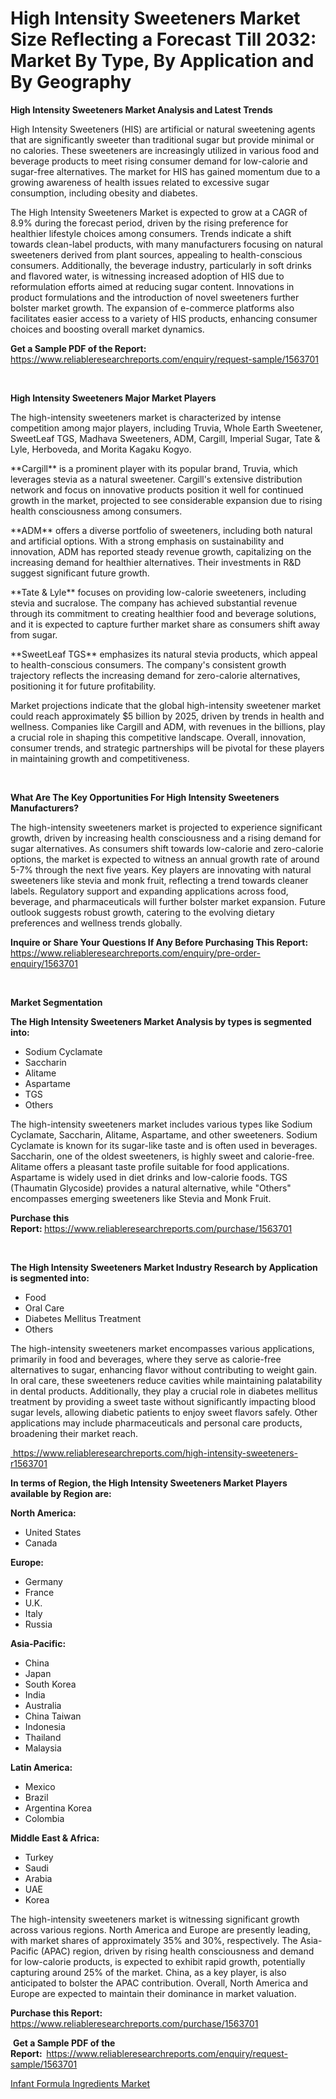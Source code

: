 <p><h1>High Intensity Sweeteners Market Size Reflecting a Forecast Till 2032: Market By Type, By Application and By Geography</h1></p><p><strong>High Intensity Sweeteners Market Analysis and Latest Trends</strong></p>
<p><p>High Intensity Sweeteners (HIS) are artificial or natural sweetening agents that are significantly sweeter than traditional sugar but provide minimal or no calories. These sweeteners are increasingly utilized in various food and beverage products to meet rising consumer demand for low-calorie and sugar-free alternatives. The market for HIS has gained momentum due to a growing awareness of health issues related to excessive sugar consumption, including obesity and diabetes. </p><p>The High Intensity Sweeteners Market is expected to grow at a CAGR of 8.9% during the forecast period, driven by the rising preference for healthier lifestyle choices among consumers. Trends indicate a shift towards clean-label products, with many manufacturers focusing on natural sweeteners derived from plant sources, appealing to health-conscious consumers. Additionally, the beverage industry, particularly in soft drinks and flavored water, is witnessing increased adoption of HIS due to reformulation efforts aimed at reducing sugar content. Innovations in product formulations and the introduction of novel sweeteners further bolster market growth. The expansion of e-commerce platforms also facilitates easier access to a variety of HIS products, enhancing consumer choices and boosting overall market dynamics.</p></p>
<p><strong>Get a Sample PDF of the Report:&nbsp;</strong> <a href="https://www.reliableresearchreports.com/enquiry/request-sample/1563701?utm_campaign=3545&utm_medium=2&utm_source=Github&utm_content=ia&utm_term=07042025&utm_id=high-intensity-sweeteners">https://www.reliableresearchreports.com/enquiry/request-sample/1563701</a></p>
<p>&nbsp;</p>
<p><strong>High Intensity Sweeteners Major Market Players</strong></p>
<p><p>The high-intensity sweeteners market is characterized by intense competition among major players, including Truvia, Whole Earth Sweetener, SweetLeaf TGS, Madhava Sweeteners, ADM, Cargill, Imperial Sugar, Tate & Lyle, Herboveda, and Morita Kagaku Kogyo.</p><p>**Cargill** is a prominent player with its popular brand, Truvia, which leverages stevia as a natural sweetener. Cargill's extensive distribution network and focus on innovative products position it well for continued growth in the market, projected to see considerable expansion due to rising health consciousness among consumers.</p><p>**ADM** offers a diverse portfolio of sweeteners, including both natural and artificial options. With a strong emphasis on sustainability and innovation, ADM has reported steady revenue growth, capitalizing on the increasing demand for healthier alternatives. Their investments in R&D suggest significant future growth.</p><p>**Tate & Lyle** focuses on providing low-calorie sweeteners, including stevia and sucralose. The company has achieved substantial revenue through its commitment to creating healthier food and beverage solutions, and it is expected to capture further market share as consumers shift away from sugar.</p><p>**SweetLeaf TGS** emphasizes its natural stevia products, which appeal to health-conscious consumers. The company's consistent growth trajectory reflects the increasing demand for zero-calorie alternatives, positioning it for future profitability.</p><p>Market projections indicate that the global high-intensity sweetener market could reach approximately $5 billion by 2025, driven by trends in health and wellness. Companies like Cargill and ADM, with revenues in the billions, play a crucial role in shaping this competitive landscape. Overall, innovation, consumer trends, and strategic partnerships will be pivotal for these players in maintaining growth and competitiveness.</p></p>
<p>&nbsp;</p>
<p><strong>What Are The Key Opportunities For High Intensity Sweeteners Manufacturers?</strong></p>
<p><p>The high-intensity sweeteners market is projected to experience significant growth, driven by increasing health consciousness and a rising demand for sugar alternatives. As consumers shift towards low-calorie and zero-calorie options, the market is expected to witness an annual growth rate of around 5-7% through the next five years. Key players are innovating with natural sweeteners like stevia and monk fruit, reflecting a trend towards cleaner labels. Regulatory support and expanding applications across food, beverage, and pharmaceuticals will further bolster market expansion. Future outlook suggests robust growth, catering to the evolving dietary preferences and wellness trends globally.</p></p>
<p><strong>Inquire or Share Your Questions If Any Before Purchasing This Report:</strong> <a href="https://www.reliableresearchreports.com/enquiry/pre-order-enquiry/1563701?utm_campaign=3545&utm_medium=2&utm_source=Github&utm_content=ia&utm_term=07042025&utm_id=high-intensity-sweeteners">https://www.reliableresearchreports.com/enquiry/pre-order-enquiry/1563701</a></p>
<p>&nbsp;</p>
<p><strong>Market Segmentation</strong></p>
<p><strong>The High Intensity Sweeteners Market Analysis by types is segmented into:</strong></p>
<p><ul><li>Sodium Cyclamate</li><li>Saccharin</li><li>Alitame</li><li>Aspartame</li><li>TGS</li><li>Others</li></ul></p>
<p><p>The high-intensity sweeteners market includes various types like Sodium Cyclamate, Saccharin, Alitame, Aspartame, and other sweeteners. Sodium Cyclamate is known for its sugar-like taste and is often used in beverages. Saccharin, one of the oldest sweeteners, is highly sweet and calorie-free. Alitame offers a pleasant taste profile suitable for food applications. Aspartame is widely used in diet drinks and low-calorie foods. TGS (Thaumatin Glycoside) provides a natural alternative, while "Others" encompasses emerging sweeteners like Stevia and Monk Fruit.</p></p>
<p><strong>Purchase this Report:&nbsp;</strong><a href="https://www.reliableresearchreports.com/purchase/1563701?utm_campaign=3545&utm_medium=2&utm_source=Github&utm_content=ia&utm_term=07042025&utm_id=high-intensity-sweeteners">https://www.reliableresearchreports.com/purchase/1563701</a></p>
<p>&nbsp;</p>
<p><strong>The High Intensity Sweeteners Market Industry Research by Application is segmented into:</strong></p>
<p><ul><li>Food</li><li>Oral Care</li><li>Diabetes Mellitus Treatment</li><li>Others</li></ul></p>
<p><p>The high-intensity sweeteners market encompasses various applications, primarily in food and beverages, where they serve as calorie-free alternatives to sugar, enhancing flavor without contributing to weight gain. In oral care, these sweeteners reduce cavities while maintaining palatability in dental products. Additionally, they play a crucial role in diabetes mellitus treatment by providing a sweet taste without significantly impacting blood sugar levels, allowing diabetic patients to enjoy sweet flavors safely. Other applications may include pharmaceuticals and personal care products, broadening their market reach.</p></p>
<p><a href="https://www.reliableresearchreports.com/high-intensity-sweeteners-r1563701?utm_campaign=3545&utm_medium=2&utm_source=Github&utm_content=ia&utm_term=07042025&utm_id=high-intensity-sweeteners">&nbsp;https://www.reliableresearchreports.com/high-intensity-sweeteners-r1563701</a></p>
<p><strong>In terms of Region, the High Intensity Sweeteners Market Players available by Region are:</strong></p>
<p>
    <p> <strong> North America: </strong>
        <ul>
            <li>United States</li>
            <li>Canada</li>
        </ul>
        </p> 
    <p> <strong> Europe: </strong>
        <ul>
            <li>Germany</li>
            <li>France</li>
            <li>U.K.</li>
            <li>Italy</li>
            <li>Russia</li>
        </ul>
        </p> 
    <p> <strong> Asia-Pacific: </strong>
        <ul>
            <li>China</li>
            <li>Japan</li>
            <li>South Korea</li>
            <li>India</li>
            <li>Australia</li>
            <li>China Taiwan</li>
            <li>Indonesia</li>
            <li>Thailand</li>
            <li>Malaysia</li>
        </ul>
        </p> 
    <p> <strong> Latin America: </strong>
        <ul>
            <li>Mexico</li>
            <li>Brazil</li>
            <li>Argentina Korea</li>
            <li>Colombia</li>
        </ul>
        </p> 
    <p> <strong> Middle East & Africa: </strong>
        <ul>
            <li>Turkey</li>
            <li>Saudi</li>
            <li>Arabia</li>
            <li>UAE</li>
            <li>Korea</li>
        </ul>
    </p>
    </p>
<p><p>The high-intensity sweeteners market is witnessing significant growth across various regions. North America and Europe are presently leading, with market shares of approximately 35% and 30%, respectively. The Asia-Pacific (APAC) region, driven by rising health consciousness and demand for low-calorie products, is expected to exhibit rapid growth, potentially capturing around 25% of the market. China, as a key player, is also anticipated to bolster the APAC contribution. Overall, North America and Europe are expected to maintain their dominance in market valuation.</p></p>
<p><strong>Purchase this Report: </strong><a href="https://www.reliableresearchreports.com/purchase/1563701?utm_campaign=3545&utm_medium=2&utm_source=Github&utm_content=ia&utm_term=07042025&utm_id=high-intensity-sweeteners">https://www.reliableresearchreports.com/purchase/1563701</a></p>
<p>&nbsp;<strong>Get a Sample PDF of the Report:&nbsp;&nbsp;</strong><a href="https://www.reliableresearchreports.com/enquiry/request-sample/1563701?utm_campaign=3545&utm_medium=2&utm_source=Github&utm_content=ia&utm_term=07042025&utm_id=high-intensity-sweeteners">https://www.reliableresearchreports.com/enquiry/request-sample/1563701</a></p>
<p><strong></strong></p>
<p><p><a href="https://github.com/iyachikareva/Market-Research-Report-List-1/blob/main/infant-formula-ingredients-market.md?utm_campaign=3545&utm_medium=2&utm_source=Github&utm_content=ia&utm_term=07042025&utm_id=high-intensity-sweeteners">Infant Formula Ingredients Market</a></p></p>